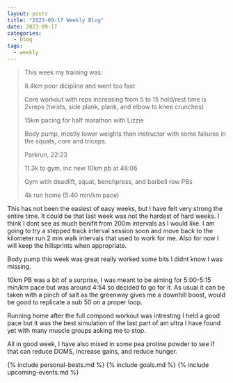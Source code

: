 ```yaml
---
layout: posts
title: "2023-09-17 Weekly Blog"
date: 2023-09-17
categories:
  - blog
tags:
  - weekly
---
```


> This week my training was:
>
> 8.4km poor dicipline and went too fast
>
> Core workout with reps increasing from 5 to 15 hold/rest time is 2xreps (twists, side plank, plank, and elbow to knee crunches)
> 
> 15km pacing for half marathon with Lizzie
>
> Body pump, mostly lower weights than instructor with some faliures in the squats, core and triceps.
>
> Parkrun, 22:23
>
> 11.3k to gym, inc new 10km pb at 48:06
>
> Gym with deadlift, squat, benchpress, and barbell row PBs
>
> 4k run home (5:40 min/km pace)
>

This has not been the easiest of easy weeks, but I have felt very strong the entire time. 
It could be that last week was not the hardest of hard weeks.
I think I dont see as much benifit from 200m intervals as I would like.
I am going to try a stepped track interval session soon and move back to the kilometer run 2 min walk intervals that used to work for me.
Also for now I will keep the hillsprints when appropriate.

Body pump this week was great really worked some bits I didnt know I was missing.

10km PB was a bit of a surprise, I was meant to be aiming for 5:00-5:15 min/km pace but was around 4:54 so decided to go for it.
As usual it can be taken with a pinch of salt as the greenway gives me a downhill boost, would be good to replicate a sub 50 on a proper loop.

Running home after the full compond workout was intresting I held a good pace but it was the best simulation of the last part of am ultra I have found yet with many muscle groups asking me to stop.

All in good week, I have also mixed in some pea protine powder to see if that can reduce DOMS, increase gains, and reduce hunger. 


{% include personal-bests.md %}
{% include goals.md %}
{% include upcoming-events.md %}
